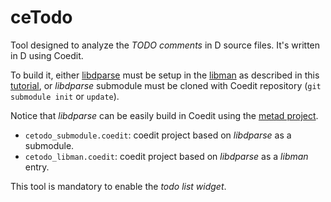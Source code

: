 ceTodo
======

Tool designed to analyze the _TODO comments_ in D source files.
It's written in D using Coedit. 

To build it, either [libdparse](https://github.com/Hackerpilot/libdparse)
must be setup in the [libman](https://github.com/BBasile/Coedit/wiki#library-manager-widget) 
as described in this [tutorial](https://github.com/BBasile/Coedit/wiki#lets-build-a-static-library),
or *libdparse* submodule must be cloned with Coedit repository (`git submodule init` or `update`).

Notice that *libdparse* can be easily build in Coedit using the [metad project](https://github.com/BBasile/metad).

- `cetodo_submodule.coedit`: coedit project based on *libdparse* as a submodule.
- `cetodo_libman.coedit`: coedit project based on *libdparse* as a *libman* entry.

This tool is mandatory to enable the *todo list widget*.